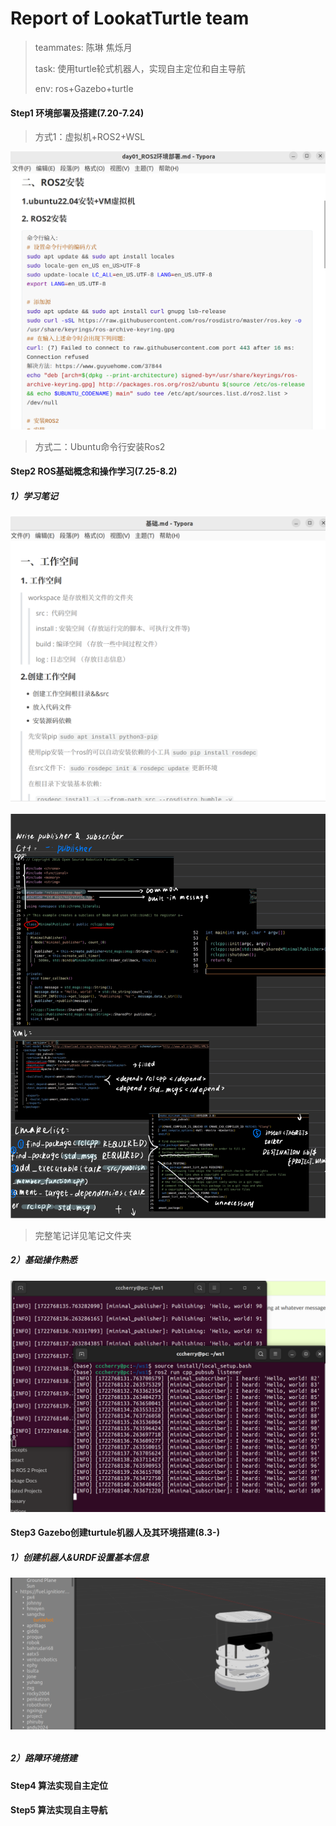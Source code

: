 # Report of LookatTurtle team

> teammates: 陈琳 焦烁月
>
> task: 使用turtle轮式机器人，实现自主定位和自主导航
>
> env: ros+Gazebo+turtle



#### Step1 环境部署及搭建(7.20-7.24)

> 方式1：虚拟机+ROS2+WSL

![环境部署](image/环境部署.png)

> 方式二：Ubuntu命令行安装Ros2



#### Step2 ROS基础概念和操作学习(7.25-8.2)

##### 1）学习笔记

![笔记1](image/笔记1.png)

![笔记2](image/笔记2.PNG)

> 完整笔记详见笔记文件夹



##### 2）基础操作熟悉

![基本操作](image/基本操作.png)

#### Step3 Gazebo创建turtule机器人及其环境搭建(8.3-)

##### 1）创建机器人&URDF设置基本信息

###### ![创建机器人](image/创建机器人.jpg)

##### 2）路障环境搭建



#### Step4 算法实现自主定位

#### Step5 算法实现自主导航